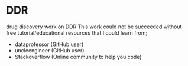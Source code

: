 # DDR
drug discovery work on DDR
This work could not be succeeded without free tutorial/educational resources that I could learn from;

- dataprofessor (GitHub user)
- uncleengineer (GitHub user)
- Stackoverflow (Online community to help you code)
